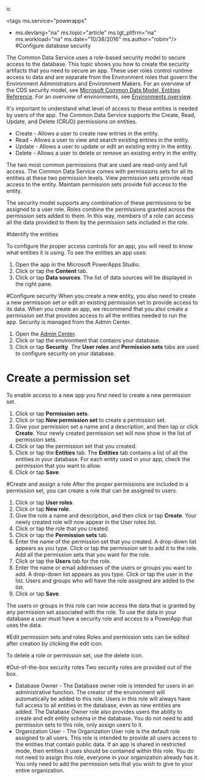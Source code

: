 ic<properties
	pageTitle="Configure database security"
	description="Configure database security"
	services="powerapps"
	documentationCenter="na"
	authors="maertenm"
	manager="robinarh"
	editor=""
	tags=""/>

<tags
   ms.service="powerapps"
*   ms.devlang="na"
   ms.topic="article"
   ms.tgt_pltfrm="na"
   ms.workload="na"
   ms.date="10/38/2016"
   ms.author="robinr"/>
#Configure database security

The Common Data Service uses a role-based security model to secure access to the database. This topic shows you how to create the security artifacts that you need to secure an app. These user roles control runtime access to data and are separate from the Environment roles that govern the Environment Administrators and Environment Makers. For an overview of the CDS security model, see [Microsoft Common Data Model, Entities Reference](http://download.microsoft.com/download/8/9/5/8956ED58-A9B0-40DF-8CB0-BC13AD8DB6E2/CDMEntityReference.docx). For an overview of environments, see [Environments overview](environments-overview.md).

It's important to understand what level of access to these entities is needed by users of the app. The Common Data Service supports the Create, Read, Update, and Delete (CRUD) permissions on entities. 

- Create - Allows a user to create new entries in the entity.
- Read - Allows a user to view and search existing entries in the entity.
- Update - Allows a user to update or edit an existing entry in the entity.
- Delete - Allows a user to delete or remove an existing entry in the entity.

The two most common permissions that are used are read-only and full access. The Common Data Service comes with permissions sets for all its entities at these two permission levels. View permission sets provide read access to the entity. Maintain  permission sets provide full access to the entity. 

The security model supports any combination of these permissions to be assigned to a user role. Roles combine the permissions granted across the permission sets added to them. In this way, members of a role can access all the data provided to them by the permission sets included in the role. 

#Identify the entities

To configure the proper access controls for an app, you will need to know what entities it is using. To see the entities an app uses:

1. Open the app in the Microsoft PowerApps Studio.
1. Click or tap the **Content** tab.
1. Click or tap **Data sources**. The list of data sources will be displayed in the right pane.

#Configure security
When you create a new entity, you also need to create a new permission set or edit an existing permission set to provide access to its data. When you create an app, we recommend that you also create a permission set that provides access to all the entities needed to run the app. Security is managed from the Admin Center.

1. Open the [Admin Center](https://admin.powerapps.com).
1. Click or tap the environment that contains your database.
1. Click or tap **Security**. The **User roles** and **Permission sets** tabs are used to configure security on your database.

# Create a permission set
To enable access to a new app you first need to create a new permission set.

1. Click or tap **Permission sets**.
1. Click or tap **New permission set** to create a permission set.
1. Give your permission set a name and a description, and then tap or click **Create**. Your newly created permission set will now show in the list of permission sets.
1. Click or tap the permission set that you created.
1. Click or tap the **Entities** tab. The **Entities** tab contains a list of all the entities in your database. For each entity used in your app, check the permission that you want to allow.
1. Click or tap **Save**.

#Create and assign a role
After the proper permissions are included in a permission set, you can create a role that can be assigned to users.

1. Click or tap **User roles**.
1. Click or tap **New role**.
1. Give the role a name and description, and then click or tap **Create**. Your newly created role will now appear in the User roles list.
1. Click or tap the role that you created.
1. Click or tap the **Permission sets** tab.
1. Enter the name of the permission set that you created. A drop-down list appears as you type. Click or tap the permission set to add it to the role. Add all the permission sets that you want for the role.
1. Click or tap the **Users** tab for the role.
1. Enter the name or email addresses of the users or groups you want to add. A drop-down list appears as you type. Click or tap the user in the list. Users and groups who will have the role assigned are added to the list. 
1. Click or tap **Save**.

The users or groups in this role can now access the data that is granted by any permission set associated with the role. To use the data in your database a user must have a security role and access to a PowerApp that uses the data. 

#Edit permission sets and roles
Roles and permission sets can be edited after creation by clicking the edit icon.

To delete a role or permission set, use the delete icon.

#Out-of-the-box security roles
Two security roles are provided out of the box.
- Database Owner - The Database owner role is intended for users in an administrative function. The creator of the environment will automatically be added to this role. Users in this role will always have full access to all entities in the database, even as new entities are added. The Database Owner role also provides users the ability to create and edit entity schema in the database. You do not need to add permission sets to this role, only assign users to it.
- Organization User - The Organization User role is the default role assigned to all users. This role is intended to provide all users access to the entities that contain public data. If an app is shared in restricted mode, then entities it uses should be contained within this role. You do not need to assign this role, everyone in your organization already has it. You only need to add the permission sets that you wish to give to your entire organization.
